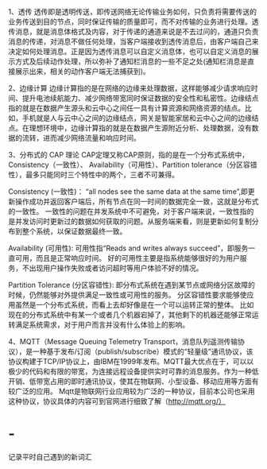 1、透传
透传即是透明传送，即传送网络无论传输业务如何，只负责将需要传送的业务传送到目的节点，同时保证传输的质量即可，而不对传输的业务进行处理。透传消息，就是消息体格式及内容，对于传递的通道来说是不去过问的，通道只负责消息的传递，对消息不做任何处理，当客户端接收到透传消息后，由客户端自己来决定如何处理消息。正是因为透传消息可以自定义消息体，也可以自定义消息的展示方式及后续动作处理，所以弥补了通知栏消息的一些不足之处(通知栏消息是直接展示出来，相关的动作客户端无法捕获到)。

2、边缘计算
边缘计算指的是在网络的边缘来处理数据，这样能够减少请求响应时间、提升电池续航能力、减少网络带宽同时保证数据的安全性和私密性。边缘结点指的就是在数据产生源头和云中心之间任一具有计算资源和网络资源的结点。比如，手机就是人与云中心之间的边缘结点，网关是智能家居和云中心之间的边缘结点。在理想环境中，边缘计算指的就是在数据产生源附近分析、处理数据，没有数据的流转，进而减少网络流量和响应时间。

3、分布式的 CAP 理论
CAP定理又称CAP原则，指的是在一个分布式系统中，Consistency（一致性）、 Availability（可用性）、Partition tolerance（分区容错性），最多只能同时三个特性中的两个，三者不可兼得。

Consistency (一致性)：
“all nodes see the same data at the same time”,即更新操作成功并返回客户端后，所有节点在同一时间的数据完全一致，这就是分布式的一致性。
一致性的问题在并发系统中不可避免，对于客户端来说，一致性指的是并发访问时更新过的数据如何获取的问题。从服务端来看，则是更新如何复制分布到整个系统，以保证数据最终一致。

Availability (可用性):
可用性指“Reads and writes always succeed”，即服务一直可用，而且是正常响应时间。
好的可用性主要是指系统能够很好的为用户服务，不出现用户操作失败或者访问超时等用户体验不好的情况。

Partition Tolerance (分区容错性):
即分布式系统在遇到某节点或网络分区故障的时候，仍然能够对外提供满足一致性或可用性的服务。
分区容错性要求能够使应用虽然是一个分布式系统，而看上去却好像是在一个可以运转正常的整体。
比如现在的分布式系统中有某一个或者几个机器宕掉了，其他剩下的机器还能够正常运转满足系统需求，对于用户而言并没有什么体验上的影响。

4、MQTT（Message Queuing Telemetry Transport，消息队列遥测传输协议），是一种基于发布/订阅（publish/subscribe）模式的“轻量级”通讯协议，该协议构建于TCP/IP协议上，由IBM在1999年发布。MQTT最大优点在于，可以以极少的代码和有限的带宽，为连接远程设备提供实时可靠的消息服务。作为一种低开销、低带宽占用的即时通讯协议，使其在物联网、小型设备、移动应用等方面有较广泛的应用。
Mqtt是物联网行业应用较为广泛的一种协议，目前本公司也采用这种协议，协议具体的内容可到官网进行细致了解（http://mqtt.org/）
# -
记录平时自己遇到的新词汇
